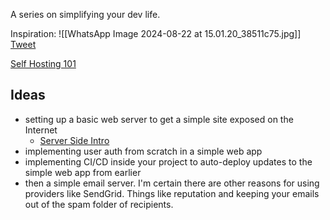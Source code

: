 A series on simplifying your dev life.

Inspiration:
![[WhatsApp Image 2024-08-22 at 15.01.20_38511c75.jpg]]
[Tweet](https://x.com/dvassallo/status/1826366743188832360?t=k6myy8cNO92fNe_g8dbX6Q&s=19)

[Self Hosting 101](https://youtube.com/playlist?list=PLLnpHn493BHHAxTeLNUZEDLYc8uUwqGXa&si=_obKJ-VW1twujv91)

## Ideas
- setting up a basic web server to get a simple site exposed on the Internet 
	- [Server Side Intro](https://developer.mozilla.org/en-US/docs/Learn/Server-side/First_steps/Introduction)
- implementing user auth from scratch in a simple web app
- implementing CI/CD inside your project to auto-deploy updates to the simple web app from earlier 
- then a simple email server. I'm certain there are other reasons for using providers like SendGrid. Things like reputation and keeping your emails out of the spam folder of recipients.

